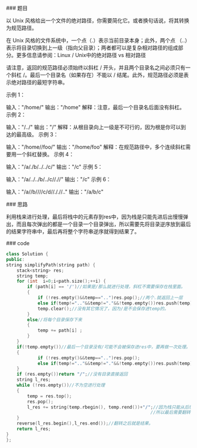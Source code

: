 \### 题目

以 Unix 风格给出一个文件的绝对路径，你需要简化它。或者换句话说，将其转换为规范路径。

在 Unix 风格的文件系统中，一个点（.）表示当前目录本身；此外，两个点 （..） 表示将目录切换到上一级（指向父目录）；两者都可以是复杂相对路径的组成部分。更多信息请参阅：Linux / Unix中的绝对路径 vs 相对路径

请注意，返回的规范路径必须始终以斜杠 / 开头，并且两个目录名之间必须只有一个斜杠 /。最后一个目录名（如果存在）不能以 / 结尾。此外，规范路径必须是表示绝对路径的最短字符串。



示例 1：

输入："/home/"
输出："/home"
解释：注意，最后一个目录名后面没有斜杠。
示例 2：

输入："/../"
输出："/"
解释：从根目录向上一级是不可行的，因为根是你可以到达的最高级。
示例 3：

输入："/home//foo/"
输出："/home/foo"
解释：在规范路径中，多个连续斜杠需要用一个斜杠替换。
示例 4：

输入："/a/./b/../../c/"
输出："/c"
示例 5：

输入："/a/../../b/../c//.//"
输出："/c"
示例 6：

输入："/a//b////c/d//././/.."
输出："/a/b/c"

\### 思路

​    利用栈来进行处理，最后将栈中的元素存到res中，因为栈是只能先进后出慢慢弹出，而且每次弹出的都是一个目录一个目录弹出，所以需要先将目录逆序放到最后的结果字符串中，最后再将整个字符串逆序就得到结果了。

\### code

```cpp
class Solution {
public:
string simplifyPath(string path) { 
    stack<string> res;
    string temp;
    for (int  i=0;i<path.size();++i) {
        if (path[i] == '/')//如果是/那么就进行处理，斜杠不需要保存在栈里面。 
        {
            if (!res.empty()&&temp=="..")res.pop();//两个.就返回上一层
            else if(temp!=".."&&temp!="."&&!temp.empty())res.push(temp);//代表是一个目录
            temp.clear();//没有其它情况了，因为/是不会保存进temp的。
        } 
        else//将每个目录保存下来 
        {
            temp += path[i] ;
        }
    }
    if(!temp.empty())//最后一个目录没有/可能不会被保存进res中，要再做一次处理。
    {
            if (!res.empty()&&temp=="..")res.pop();
            else if(temp!=".."&&temp!="."&&!temp.empty())res.push(temp);
    }  
    if (res.empty())return "/";//没有目录直接返回
    string l_res;
    while (!res.empty())//不为空进行处理 
    {
        temp = res.top();
        res.pop();
        l_res += string(temp.rbegin(), temp.rend())+"/";//因为栈只能从后往前弹出
                                                       //所以最后需要翻转
    }
    reverse(l_res.begin(),l_res.end());//翻转之后就是结果。
    return l_res;
}
};
```

![点击并拖拽以移动](data:image/gif;base64,R0lGODlhAQABAPABAP///wAAACH5BAEKAAAALAAAAAABAAEAAAICRAEAOw==)